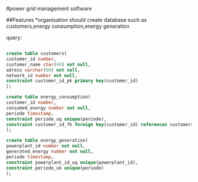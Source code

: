 #power grid management software

##Features
*organisation should create database such as customers,energy consumption,energy generation

query:
```sql

create table customers(
customer_id number,
customer_name char(40) not null,
adress varchar(60) not null,
network_id number not null,
constraint customer_id_pk primary key(customer_id)
);

create table energy_consumption(
customer_id number,
consumed_energy number not null,
periode timestamp,
constraint periode_uq unique(periode),
constraint customer_id_fk foreign key(customer_id) references customers(customer_id)
);

create table energy_generation(
powerplant_id number not null,
generated_energy number not null,
periode timestamp,
constraint powerplant_id_uq unique(powerplant_id),
constraint periode_uk unique(periode)
);
```


